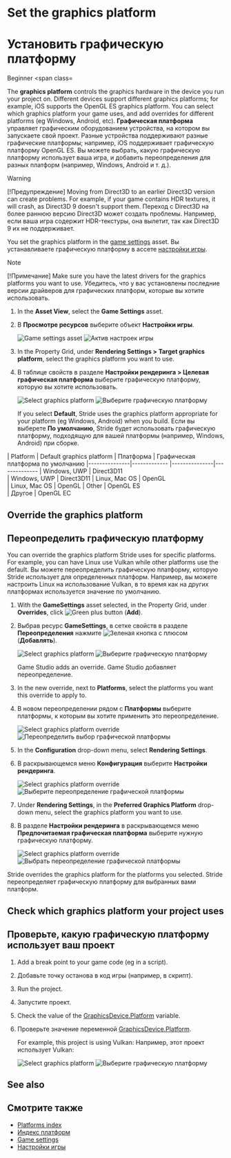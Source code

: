 # Set the graphics platform
# Установить графическую платформу

<span class="label label-doc-level">Beginner</span>
<span class=

The **graphics platform** controls the graphics hardware in the device you run your project on. Different devices support different graphics platforms; for example, iOS supports the OpenGL ES graphics platform. You can select which graphics platform your game uses, and add overrides for different platforms (eg Windows, Android, etc).
**Графическая платформа** управляет графическим оборудованием устройства, на котором вы запускаете свой проект.  Разные устройства поддерживают разные графические платформы;  например, iOS поддерживает графическую платформу OpenGL ES.  Вы можете выбрать, какую графическую платформу использует ваша игра, и добавить переопределения для разных платформ (например, Windows, Android и т. д.).

>[!Warning]
>[!Предупреждение]
>Moving from Direct3D to an earlier Direct3D version can create problems. For example, if your game contains HDR textures, it will crash, as Direct3D 9 doesn't support them.
>Переход с Direct3D на более раннюю версию Direct3D может создать проблемы.  Например, если ваша игра содержит HDR-текстуры, она вылетит, так как Direct3D 9 их не поддерживает.

You set the graphics platform in the [game settings](../game-studio/game-settings.md) asset.
Вы устанавливаете графическую платформу в ассете [настройки игры](../game-studio/game-settings.md).

> [!Note]
> [!Примечание]
> Make sure you have the latest drivers for the graphics platforms you want to use.
> Убедитесь, что у вас установлены последние версии драйверов для графических платформ, которые вы хотите использовать.

1. In the **Asset View**, select the **Game Settings** asset.
1. В **Просмотре ресурсов** выберите объект **Настройки игры**.

    ![Game settings asset](media/games-settings-asset.png)
![Актив настроек игры](media/games-settings-asset.png)

2. In the Property Grid, under **Rendering Settings > Target graphics platform**, select the graphics platform you want to use.
2. В таблице свойств в разделе **Настройки рендеринга > Целевая графическая платформа** выберите графическую платформу, которую вы хотите использовать.

    ![Select graphics platform](media/change-graphics-platform.png)
![Выберите графическую платформу](media/change-graphics-platform.png)

    If you select **Default**, Stride uses the graphics platform appropriate for your platform (eg Windows, Android) when you build.
Если вы выберете **По умолчанию**, Stride будет использовать графическую платформу, подходящую для вашей платформы (например, Windows, Android) при сборке.

| Platform      | Default graphics platform 
|  Платформа |  Графическая платформа по умолчанию
|---------------|-------------
|---------------|--------------
| Windows, UWP  | Direct3D11  
|  Windows, UWP |  Direct3D11
| Linux, Mac OS | OpenGL    
|  Linux, Mac OS |  OpenGL
| Other         | OpenGL ES  
|  Другое |  OpenGL ЕС

## Override the graphics platform
## Переопределить графическую платформу

You can override the graphics platform Stride uses for specific platforms. For example, you can have Linux use Vulkan while other platforms use the default.
Вы можете переопределить графическую платформу, которую Stride использует для определенных платформ.  Например, вы можете настроить Linux на использование Vulkan, в то время как на других платформах используется значение по умолчанию.

1. With the **GameSettings** asset selected, in the Property Grid, under **Overrides**, click ![Green plus button](~/manual/game-studio/media/green-plus-icon.png) (**Add**).
1. Выбрав ресурс **GameSettings**, в сетке свойств в разделе **Переопределения** нажмите ![Зеленая кнопка с плюсом](~/manual/game-studio/media/green-plus-icon.png)  (**Добавлять**).

    ![Select graphics platform](media/add-override.png)
![Выберите графическую платформу](media/add-override.png)

    Game Studio adds an override.
Game Studio добавляет переопределение.

2. In the new override, next to **Platforms**, select the platforms you want this override to apply to.
2. В новом переопределении рядом с **Платформы** выберите платформы, к которым вы хотите применить это переопределение.

    ![Select graphics platform override](media/select-override-platform.png)
![Переопределить выбор графической платформы](media/select-override-platform.png)

3. In the **Configuration** drop-down menu, select **Rendering Settings**.
3. В раскрывающемся меню **Конфигурация** выберите **Настройки рендеринга**.

    ![Select graphics platform override](media/select-override-configuration.png)
![Выберите переопределение графической платформы](media/select-override-configuration.png)

4. Under **Rendering Settings**, in the **Preferred Graphics Platform** drop-down menu, select the graphics platform you want to use.
4. В разделе **Настройки рендеринга** в раскрывающемся меню **Предпочитаемая графическая платформа** выберите нужную графическую платформу.

    ![Select graphics platform override](media/select-override-graphics-platform.png)
![Выбрать переопределение графической платформы](media/select-override-graphics-platform.png)

Stride overrides the graphics platform for the platforms you selected.
Stride переопределяет графическую платформу для выбранных вами платформ.

## Check which graphics platform your project uses
## Проверьте, какую графическую платформу использует ваш проект

1. Add a break point to your game code (eg in a script).
1. Добавьте точку останова в код игры (например, в скрипт).

2. Run the project. 
2. Запустите проект.

3. Check the value of the [GraphicsDevice.Platform](xref:Stride.Graphics.GraphicsDevice.Platform) variable.
3. Проверьте значение переменной [GraphicsDevice.Platform](xref:Stride.Graphics.GraphicsDevice.Platform).

    For example, this project is using Vulkan:
Например, этот проект использует Vulkan:

    ![Select graphics platform](media/check-platform-at-runtime.png)
![Выберите графическую платформу](media/check-platform-at-runtime.png)

## See also
## Смотрите также

* [Platforms index](index.md)
* [Индекс платформ](index.md)
* [Game settings](../game-studio/game-settings.md)
* [Настройки игры](../game-studio/game-settings.md)
